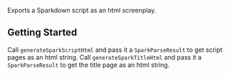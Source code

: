 Exports a Sparkdown script as an html screenplay.

## Getting Started

Call `generateSparkScriptHtml` and pass it a `SparkParseResult` to get script pages as an html string.
Call `generateSparkTitleHtml` and pass it a `SparkParseResult` to get the title page as an html string.
